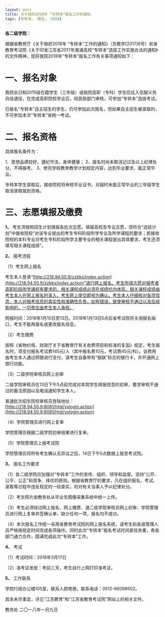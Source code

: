 ```yaml
---
layout: post
title: 关于组织2018年 “专转本”报名工作的通知
tags: [专转本， 报名， 2018]
---
```


<!--more-->

**各二级学院：**

根据省教育厅《关于做好2018年 “专转本”工作的通知》（苏教学[2017]6号）和省教育考试院《关于印发江苏省2017年普通高校“专转本”选拔工作实施办法的通知》的文件精神，现将我院2018年“专转本”报名工作有关事项通知如下：

# 一、报名对象

我院全日制2015级在籍学生（三年级）或我院高职（专科）学生应征入伍服义务兵役退役，在完成高职院校学业后，经民政部门审核，可参加“专转本”选拔考试。

已报名“专转本”自主招生的学生，仍可参加此次报名，但如果自主招生被录取的，不可参加本次“专转本”省统一考试。

# 二、报名资格

具体报名条件为：

1、思想品德较好，遵纪守法，身体健康；
2、报名时尚未取消记过及以上纪律处分，不得报考。
3、修完学校教育教学计划规定内容，达到毕业要求，能正常毕业。

专转本学生录取后，接收院校将审核毕业证书，对届时未能正常毕业的三年级学生取消录取报到资格。

# 三、志愿填报及缴费

**1、** 考生须按照招生计划填报各批次志愿。填报高校及专业志愿，须符合“选拔计划”中接收院校“对该专业提出的考生专科阶段所学专业及所学课程的要求；若接收院校的本科专业对考生专科阶段所学主要专业的相关课程提出具体要求，考生还须填写相关课程成绩”。

**2、** 报考流程

（1）考生网上报名

考生本人登录“[http://218.94.50.9/zzbks/index.action](http://218.94.50.9/zzbks/index.action)”进行网上报名。考生所填志愿对报考者高职阶段所学课程有要求的，相关课程成绩必须在成绩栏内体现，相关课程成绩由考生本人在网上报名时录入，考生网上提交即视为确认。考生本人仔细核对各项信息，本人对报考信息的真实性和准确性负责。如有错误，致使审核不通过以及后续影响的，一切责任由考生本人承担。

网报时间：2018年1月10日至13日。2018年1月13日5点后省考试院将关闭报名端口，考生不能再报名或更改报名信息。

（2）考生缴费

按照《省物价局、财政厅关于省教育厅有关收费项目和标准的复函》规定，考生报名时，须支付报名考试费145元/人（其中报名费10元，考试费45元/科）。该费用由考生本人通过网银进行支付，请考生自备带有“银联”标志的银行卡，并开通网上银行功能。

（3）二级学院审核员网上初审

二级学院审核员在13日下午5点前完成对本院学生填报信息的初审，要求审核不通过的备注原因以及电话通知学生本人。

普通批次招生院校审核员登陆地址：[http://218.94.50.9:8081/htgl/yxlogin.action](http://218.94.50.9:8081/htgl/yxlogin.action)

（4）学院管理员进行网上复审

学院管理员根据二级学院初审结果进行复审。

（5）学院管理员上报考试院

学院管理员将所有考生确认无异议之后，14日下午5点数据上报至考试院。

**3、** 报名工作要求

（1）各二级学院应加强对“专转本”工作的宣传、组织、领导和监督。坚持“公开、公平、公正”和竞争、择优的原则。根据省教育厅的要求，凡在组织报名、考试、录取等过程中违反规定的一经查实，将对有关当事人予以纪律处分。

（2）考生照片由教务处从毕业生图像采集系统中统一上传。

（3）考生必须经过网上报名、网上缴费、通二级学院审核员网上初审、学院管理员进行网上复审并签确认单，缺少任何一项，报名均不成功。

（4）本次报名工作统一采用省教育考试院的网上报名系统，请考生和各级管理人员严格按规定时间完成各项操作。同时此次“专转本”报名考试时间紧任务重，希各部门通力合作，圆满完成此次“专转本”工作。

**4、** 考试

（1）考试时间：2018年3月17日

（2）准考证发放：考前三天，考生自行上网打印准考证。

**5、** 工作联系

学院行政办公楼105室，联系人顾艳艳，联系电话：0512-66098502。

其余未尽事宜，详见“江苏教育”和“江苏省教育考试院”网站上的相关文件。



教务处
二〇一八年一月九日
